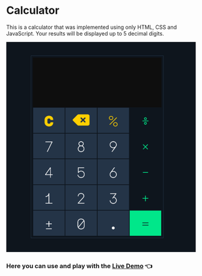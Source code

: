 # Calculator
This is a calculator that was implemented using only HTML, CSS and JavaScript. Your results will be displayed up to 5 decimal digits.

<div align="center">
    <img src="img/calculator.jpg">
</div>

### Here you can use and play with the [Live Demo](https://iaaron-xyz.github.io/calculator/) :point_left:
